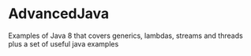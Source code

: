 # AdvancedJava
Examples of Java 8 that covers generics, lambdas, streams and threads
plus a set of useful java examples
